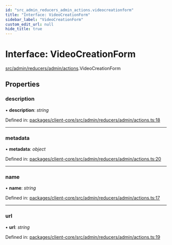 ```yaml
---
id: "src_admin_reducers_admin_actions.videocreationform"
title: "Interface: VideoCreationForm"
sidebar_label: "VideoCreationForm"
custom_edit_url: null
hide_title: true
---
```


# Interface: VideoCreationForm

[src/admin/reducers/admin/actions](../modules/src_admin_reducers_admin_actions.md).VideoCreationForm

## Properties

### description

• **description**: *string*

Defined in: [packages/client-core/src/admin/reducers/admin/actions.ts:18](https://github.com/xr3ngine/xr3ngine/blob/a16a45d7e/packages/client-core/src/admin/reducers/admin/actions.ts#L18)

___

### metadata

• **metadata**: *object*

Defined in: [packages/client-core/src/admin/reducers/admin/actions.ts:20](https://github.com/xr3ngine/xr3ngine/blob/a16a45d7e/packages/client-core/src/admin/reducers/admin/actions.ts#L20)

___

### name

• **name**: *string*

Defined in: [packages/client-core/src/admin/reducers/admin/actions.ts:17](https://github.com/xr3ngine/xr3ngine/blob/a16a45d7e/packages/client-core/src/admin/reducers/admin/actions.ts#L17)

___

### url

• **url**: *string*

Defined in: [packages/client-core/src/admin/reducers/admin/actions.ts:19](https://github.com/xr3ngine/xr3ngine/blob/a16a45d7e/packages/client-core/src/admin/reducers/admin/actions.ts#L19)
